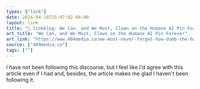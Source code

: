 ```yaml
---
types: ["link"]
date: 2024-04-18T15:07:02-04:00
layout: link
title: "🔗 linkblog: We Can, and We Must, Clown on the Humane AI Pin Forever'"
art_title: "We Can, and We Must, Clown on the Humane AI Pin Forever"
art_link: "https://www.404media.co/we-must-never-forget-how-dumb-the-humane-ai-pin-is/"
source: ["404media.co"]
tags: [""]
---
```

I have not been following this discourse, but I feel like I'd agree with this article even if I had and, besides, the article makes me glad I haven't been following it.
